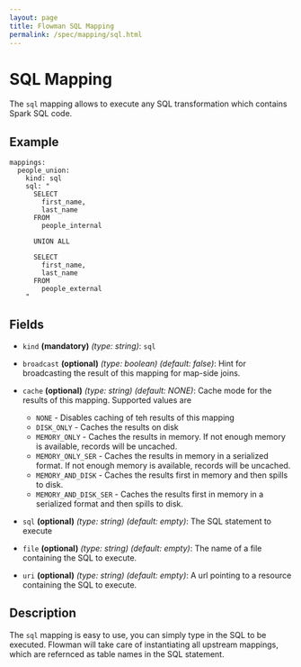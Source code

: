 ```yaml
---
layout: page
title: Flowman SQL Mapping
permalink: /spec/mapping/sql.html
---
```

# SQL Mapping
The `sql` mapping allows to execute any SQL transformation which contains Spark SQL code.

## Example
```
mappings:
  people_union:
    kind: sql
    sql: "
      SELECT
        first_name,
        last_name
      FROM
        people_internal

      UNION ALL

      SELECT
        first_name,
        last_name
      FROM
        people_external
    "
```

## Fields
* `kind` **(mandatory)** *(type: string)*: `sql`

* `broadcast` **(optional)** *(type: boolean)* *(default: false)*: 
Hint for broadcasting the result of this mapping for map-side joins.

* `cache` **(optional)** *(type: string)* *(default: NONE)*:
Cache mode for the results of this mapping. Supported values are
  * `NONE` - Disables caching of teh results of this mapping
  * `DISK_ONLY` - Caches the results on disk
  * `MEMORY_ONLY` - Caches the results in memory. If not enough memory is available, records will be uncached.
  * `MEMORY_ONLY_SER` - Caches the results in memory in a serialized format. If not enough memory is available, records will be uncached.
  * `MEMORY_AND_DISK` - Caches the results first in memory and then spills to disk.
  * `MEMORY_AND_DISK_SER` - Caches the results first in memory in a serialized format and then spills to disk.

* `sql` **(optional)** *(type: string)* *(default: empty)*: 
The SQL statement to execute

* `file` **(optional)** *(type: string)* *(default: empty)*: 
The name of a file containing the SQL to execute.

* `uri` **(optional)** *(type: string)* *(default: empty)*: 
A url pointing to a resource containing the SQL to execute.


## Description
The `sql` mapping is easy to use, you can simply type in the SQL to be executed. Flowman will
take care of instantiating all upstream mappings, which are refernced as table names in the
SQL statement.
